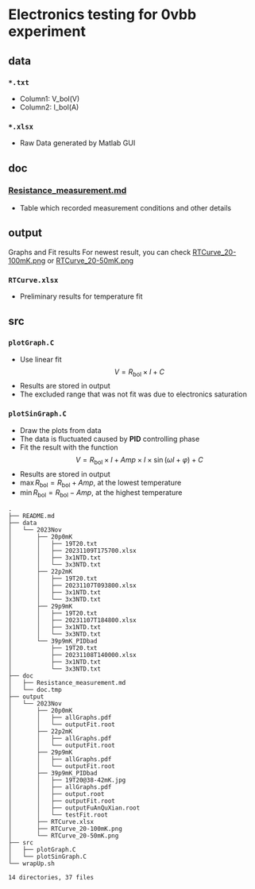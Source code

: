 # Electronics testing for 0vbb experiment

## data

### `*.txt`

- Column1: V_bol(V)
- Column2: I_bol(A)

### `*.xlsx`

- Raw Data generated by Matlab GUI

## doc

### [Resistance_measurement.md](https://github.com/Castersorium/0vbbElectronics/blob/master/doc/Resistance_measurement.md)

- Table which recorded measurement conditions and other details

## output

Graphs and Fit results
For newest result, you can check [RTCurve_20-100mK.png](https://github.com/Castersorium/0vbbElectronics/blob/master/output/2023Nov/RTCurve_20-100mK.png) or [RTCurve_20-50mK.png](https://github.com/Castersorium/0vbbElectronics/blob/master/output/2023Nov/RTCurve_20-50mK.png)

### `RTCurve.xlsx`

- Preliminary results for temperature fit

## src

### `plotGraph.C`

- Use linear fit $$V = R_\mathrm{bol} \times I + C$$
- Results are stored in output
- The excluded range that was not fit was due to electronics saturation

### `plotSinGraph.C`

- Draw the plots from data
- The data is fluctuated caused by **PID** controlling phase
- Fit the result with the function $$V = R_\mathrm{bol} \times I + Amp \times I \times \sin(\omega I + \varphi) + C$$
- Results are stored in output
- $\max{R_\mathrm{bol}}=R_\mathrm{bol} + Amp$, at the lowest temperature
- $\min{R_\mathrm{bol}}=R_\mathrm{bol} - Amp$, at the highest temperature

<!-- For Tree -->
```
.
├── README.md
├── data
│   └── 2023Nov
│       ├── 20p0mK
│       │   ├── 19T20.txt
│       │   ├── 20231109T175700.xlsx
│       │   ├── 3x1NTD.txt
│       │   └── 3x3NTD.txt
│       ├── 22p2mK
│       │   ├── 19T20.txt
│       │   ├── 20231107T093800.xlsx
│       │   ├── 3x1NTD.txt
│       │   └── 3x3NTD.txt
│       ├── 29p9mK
│       │   ├── 19T20.txt
│       │   ├── 20231107T184800.xlsx
│       │   ├── 3x1NTD.txt
│       │   └── 3x3NTD.txt
│       └── 39p9mK_PIDbad
│           ├── 19T20.txt
│           ├── 20231108T140000.xlsx
│           ├── 3x1NTD.txt
│           └── 3x3NTD.txt
├── doc
│   ├── Resistance_measurement.md
│   └── doc.tmp
├── output
│   └── 2023Nov
│       ├── 20p0mK
│       │   ├── allGraphs.pdf
│       │   └── outputFit.root
│       ├── 22p2mK
│       │   ├── allGraphs.pdf
│       │   └── outputFit.root
│       ├── 29p9mK
│       │   ├── allGraphs.pdf
│       │   └── outputFit.root
│       ├── 39p9mK_PIDbad
│       │   ├── 19T20@38-42mK.jpg
│       │   ├── allGraphs.pdf
│       │   ├── output.root
│       │   ├── outputFit.root
│       │   ├── outputFuAnQuXian.root
│       │   └── testFit.root
│       ├── RTCurve.xlsx
│       ├── RTCurve_20-100mK.png
│       └── RTCurve_20-50mK.png
├── src
│   ├── plotGraph.C
│   └── plotSinGraph.C
└── wrapUp.sh

14 directories, 37 files
```
